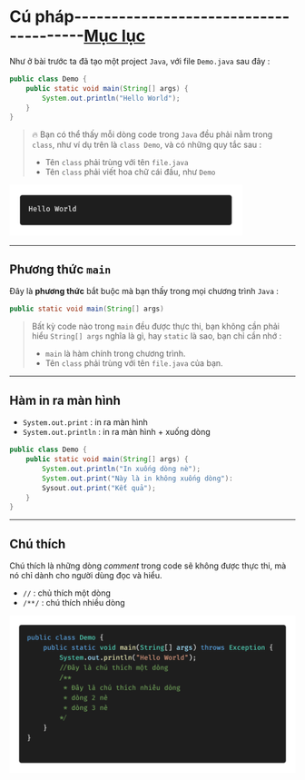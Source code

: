 # Cú pháp---------------------------------------[Mục lục](https://github.com/Zenfection/Java)

Như ở bài trước ta đã tạo một project `Java`, với file `Demo.java` sau đây : 

```java
public class Demo {
    public static void main(String[] args) {
        System.out.println("Hello World");
    }
}
```

> 🔥 Bạn có thể thấy mỗi dòng code trong `Java` đều phải nằm trong `class`, như ví dụ trên là `class Demo`,  và có những quy tắc sau : 
> 
> - Tên `class` phải trùng với tên `file.java`
> - Tên `class` phải viết hoa chữ cái đầu, như `Demo`

<img title="" src="https://raw.githubusercontent.com/Zenfection/Image/master/2021/01/30-16-14-49-javaoop-2.png" alt="javaoop-2.png" width="410">

---

## Phương thức `main`

Đây là **phương thức** bắt buộc mà bạn thấy trong mọi chương trình `Java` : 

```java
public static void main(String[] args)
```

> Bất kỳ code nào trong `main` đều được thực thi, bạn không cần phải hiểu `String[] args` nghĩa là gì, hay `static` là sao, bạn chỉ cần nhớ :
> 
> - `main` là hàm chính trong chương trình.
> - Tên `class` phải trùng với tên `file.java` của bạn.

---

## Hàm in ra màn hình

- `System.out.print` : in ra màn hình 
- `System.out.println` : in ra màn hình + xuống dòng

```java
public class Demo {
    public static void main(String[] args) {
        System.out.println("In xuống dòng nè");
        System.out.print("Này là in không xuống dòng"):
        Sysout.out.print("Kết quả");
    }
}
```

---

## Chú thích

Chú thích là những dòng *comment* trong code sẽ không được thực thi, mà nó chỉ dành cho người dùng đọc và hiểu.

- `//` : chủ thích một dòng
- `/**/` : chú thích nhiều dòng

![javaoop-3.png](https://raw.githubusercontent.com/Zenfection/Image/master/2021/01/30-16-24-19-javaoop-3.png)
